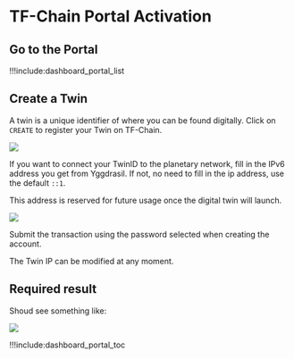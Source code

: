 # TF-Chain Portal Activation

## Go to the Portal

!!!include:dashboard_portal_list

## Create a Twin

A twin is a unique identifier of where you can be found digitally. Click on `CREATE` to register your Twin on TF-Chain.

![ ](../img/dashboard_portal_create_twin.png ':size=600')

If you want to connect your TwinID to the planetary network, fill in the IPv6 address you get from Yggdrasil.
If not, no need to fill in the ip address, use the default ```::1```.

This address is reserved for future usage once the digital twin will launch.

![ ](../img/dashboard_portal_fill_ipv6.png ':size=400')

Submit the transaction using the password selected when creating the account.

The Twin IP can be modified at any moment.

## Required result

Shoud see something like:

![ ](img/dashboard_portal_twin_created.png ':size=600')

!!!include:dashboard_portal_toc
